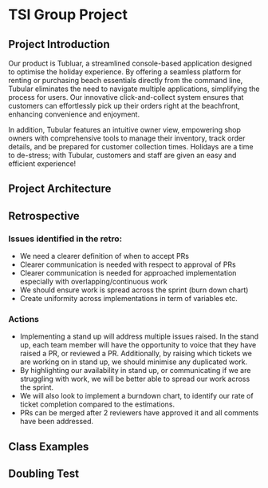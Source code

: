 # TSI Group Project

## Project Introduction
Our product is Tubluar, a streamlined console-based application designed to optimise the holiday experience. By offering a seamless platform for renting or purchasing beach essentials directly from the command line, Tubular eliminates the need to navigate multiple applications, simplifying the process for users. Our innovative click-and-collect system ensures that customers can effortlessly pick up their orders right at the beachfront, enhancing convenience and enjoyment.

In addition, Tubular features an intuitive owner view, empowering shop owners with comprehensive tools to manage their inventory, track order details, and be prepared for customer collection times. Holidays are a time to de-stress; with Tubular, customers and staff are given an easy and efficient experience! 


## Project Architecture


## Retrospective
### Issues identified in the retro:
- We need a clearer definition of when to accept PRs
- Clearer communication is needed with respect to approval of PRs
- Clearer communication is needed for approached implementation especially with overlapping/continuous work
- We should ensure work is spread across the sprint (burn down chart)
- Create uniformity across implementations in term of variables etc.

### Actions
- Implementing a stand up will address multiple issues raised. In the stand up, each team member will have the opportunity to voice that they have raised a PR, or reviewed a PR. Additionally, by raising which tickets we are working on in stand up, we should minimise any duplicated work.
- By highlighting our availability in stand up, or communicating if we are struggling with work, we will be better able to spread our work across the sprint. 
- We will also look to implement a burndown chart, to identify our rate of ticket completion compared to the estimations. 
- PRs can be merged after 2 reviewers have approved it and all comments have been addressed.


## Class Examples


## Doubling Test
